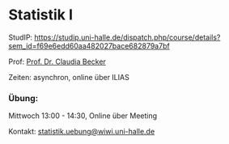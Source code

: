 # Statistik I

StudIP: https://studip.uni-halle.de/dispatch.php/course/details?sem_id=f69e6edd60aa482027bace682879a7bf

Prof: [Prof. Dr. Claudia Becker](https://studip.uni-halle.de:443/dispatch.php/profile?cid=f69e6edd60aa482027bace682879a7bf&username=wifr5)

Zeiten: asynchron, online über ILIAS

### Übung: 

Mittwoch 13:00 - 14:30, Online über Meeting

Kontakt: statistik.uebung@wiwi.uni-halle.de

